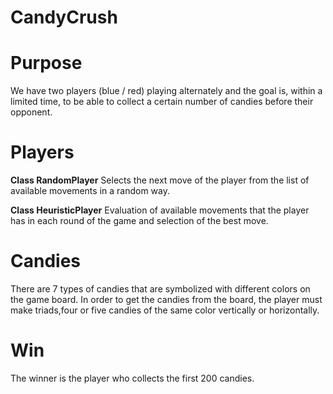 # CandyCrush

# Purpose
We have two players (blue / red) playing alternately and the goal is, within a limited time, to be able to collect a certain number of candies before their opponent.

# Players
<b>Class RandomPlayer</b> 
Selects the next move of the player from the list of available movements in a random way.

<b>Class HeuristicPlayer</b>
Evaluation of available movements that the player has in each round of the game and selection of the best move.

# Candies
There are 7 types of candies that are symbolized with different colors on the game board. In order to get the candies from the board, the player must make triads,four or five candies of the same color vertically or horizontally.

# Win
The winner is the player who collects the first 200 candies.
